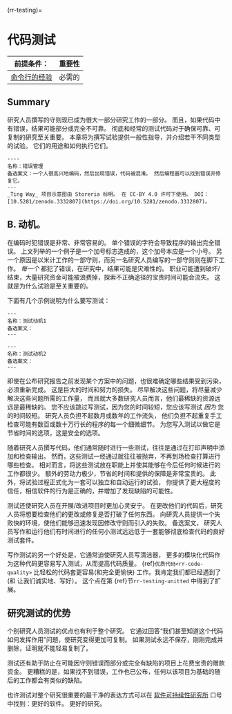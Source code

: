 (rr-testing)=
# 代码测试

| 前提条件：                                                               | 重要性 |
| ------------------------------------------------------------------- | --- |
| [命令行的经验](https://programminghistorian.org/en/lessons/intro-to-bash) | 必需的 |

## Summary

研究人员撰写的守则现已成为很大一部分研究工作的一部分。 而且，如果代码中有错误，结果可能部分或完全不可靠。 彻底和经常的测试代码对于确保可靠、可复制的研究至关重要。 本章将为撰写试验提供一般性指导，并介绍若干不同类型的试验。 它们的用途和如何执行它们。

```{figure}  ../figures/error-management.jpg
----
名称：错误管理
备选案文：一个人很高兴地编码，然后出现错误，代码被混淆。 然后编程器可以找到错误并修复它。
---
_Ting Way_ 项目示意图由 Storeria 标明。 在 CC-BY 4.0 许可下使用。 DOI：[10.5281/zenodo.3332807](https://doi.org/10.5281/zenodo.3332807)。
```

## B. 动机。

在编码时犯错误是非常、非常容易的。 单个错误的字符会导致程序的输出完全错误。 上文列举的一个例子是一个加号标志造成的，这个加号本应是一个小号。 另一个原因是以米计工作的一部守则，而另一名研究人员编写的一部守则则在脚下工作。 *每一个* 都犯了错误，在研究中，结果可能是灾难性的。 职业可能遭到破坏/结束，大量研究资金可能被浪费掉，探索不正确途径的宝贵时间可能会流失。 这就是为什么试验是至关重要的。

下面有几个示例说明为什么要写测试：

```{figure}  ../figures/testing-motivation1.png
---
名称：测试动机1
备选案文：
---
```

```{figure}  ../figures/testing-motivation2.png
---
名称：测试动机2
备选案文：
---
```

即使在公布研究报告之前发现某个方案中的问题，也很难确定哪些结果受到污染，必须重新完成。 这是巨大的时间和努力的损失。 尽早解决这些问题，将尽量减少解决这些问题所需的工作量， 而且就大多数研究人员而言，他们最稀缺的资源远远是最稀缺的。 您不应该跳过写测试，因为您的时间较短，您应该写测试 *因为* 您的时间较短。 研究人员负担不起数月或数年的工作流失， 他们负担不起重复手工检查可能有数百或数十万行长的程序的每一个细微细节。 为您写入测试以做它是节省时间的选项，这是安全的选项。

随着研究人员撰写代码，他们通常随时进行一些测试，往往是通过在打印声明中添加和检查输出。 然而，这些测试一经通过就往往被抛弃，不再到场检查打算进行哪些检查。 相对而言，将这些测试放在职能上并使其能够在今后任何时候进行的工作都很少。 额外的劳动力极少，节省的时间和提供的保障是非常宝贵的。 此外，将试验过程正式化为一套可以独立和自动运行的试验， 你提供了更大程度的信任，相信软件的行为是正确的，并增加了发现缺陷的可能性。

测试还使研究人员在开展/改进项目时更加心灵安宁。 在更改他们的代码后，研究人员将想要检查他们的更改或修复是否打破了任何东西。 向研究人员提供一个失败快的环境，使他们能够迅速发现因修改守则而引入的失败。 备选案文， 研究人员写作和运行他们有时间进行的任何小测试远远低于一套能够彻底检查代码的良好测试套件。

写作测试的另一个好处是，它通常迫使研究人员写清洁器， 更多的模块化代码作为这种代码更容易写入测试，从而提高代码质量。
{ref}`优质代码<rr-code-quality>` 比轻松的代码套更容易(和完全更愉快) 工作。我肯定我们都已经遇到了 (和 让我们诚实地、写好）。 这个点在第 {ref}节`rr-testing-unitted` 中得到了扩展。

## 研究测试的优势

个别研究人员测试的优点也有利于整个研究。 它通过回答“我们甚至知道这个代码如何发挥作用”问题，使研究变得更加可复制。 如果测试永远不保存，刚刚完成并删除，证明就不能轻易复制了。

测试还有助于防止在可能因守则错误而部分或完全有缺陷的项目上花费宝贵的赠款资金。 更糟糕的是，如果找不到错误，工作也已公布，任何以该项目为基础的随后的工作都会有类似的缺陷。

也许测试对整个研究很重要的最干净的表达方式可以在 [软件可持续性研究所](https://www.software.ac.uk/) 口号中找到：更好的软件。 更好的研究。
